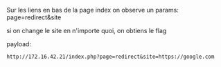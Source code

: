 Sur les liens en bas de la page index on observe un params: page=redirect&site

si on change le site en n'importe quoi, on obtiens le flag

payload:
```
http://172.16.42.21/index.php?page=redirect&site=https://google.com
```